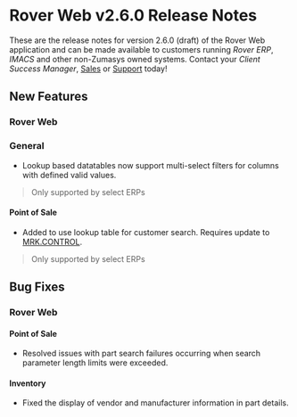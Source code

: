# Rover Web v2.6.0 Release Notes

<badge text= "Version 2.6.0" vertical="middle" />

<PageHeader />

These are the release notes for version 2.6.0 (draft) of the Rover Web application and can be made available to customers running _Rover ERP_, _IMACS_ and other non-Zumasys owned systems. Contact your _Client Success Manager_, [Sales](mailto:sales@zumasys.com?subject=Rover%20Web%20v2.6.0) or [Support](mailto:help@zumasys.com?subject=Rover%20Web%20v2.6.0) today!

## New Features

### Rover Web

### General
- Lookup based datatables now support multi-select filters for columns with defined valid values.
> Only supported by select ERPs  

#### Point of Sale
- Added to use lookup table for customer search. Requires update to [MRK.CONTROL](../../../../rover/AP-OVERVIEW/AP-ENTRY/AP-E/AP-E-1/CURRENCY-CONTROL/SO-E/MRK-CONTROL/MRK-CONTROL-6/README.md).
> Only supported by select ERPs


## Bug Fixes

### Rover Web

#### Point of Sale
- Resolved issues with part search failures occurring when search parameter length limits were exceeded.
#### Inventory
- Fixed the display of vendor and manufacturer information in part details.